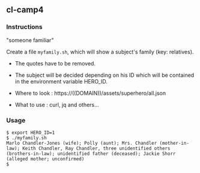 ## cl-camp4

### Instructions

"someone familiar"

Create a file `myfamily.sh`, which will show a subject's family (key: relatives).

- The quotes have to be removed.

- The subject will be decided depending on his ID which will be contained in the environment variable HERO_ID.

* Where to look : https://((DOMAIN))/assets/superhero/all.json

* What to use : curl, jq and others...

### Usage

```console
$ export HERO_ID=1
$ ./myfamily.sh
Marlo Chandler-Jones (wife); Polly (aunt); Mrs. Chandler (mother-in-law); Keith Chandler, Ray Chandler, three unidentified others (brothers-in-law); unidentified father (deceased); Jackie Shorr (alleged mother; unconfirmed)
$
```

